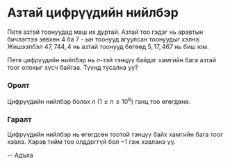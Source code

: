 Азтай цифрүүдийн нийлбэр
========================
Петя азтай тоонуудад маш их дуртай. Азтай тоо гэдэг нь аравтын бичлэгтээ зөвхөн  4 ба 7 - ын тоонууд агуулсан тоонуудыг хэлнэ. Жишээлбэл $47, 744, 4$ нь азтай тоонууд бөгөөд $5, 17, 467$ нь биш юм. 

Петя цифрүүдийн нийлбэр нь $n$-тэй тэнцүү байдаг хамгийн бага азтай тоог олохыг хүсч байгаа. Түүнд тусална уу? 


### Оролт
Цифрүүдийн нийлбэр болох $n$ ($1 ≤ n ≤ 10^6$) ганц тоо өгөгдөнө. 

### Гаралт
Цифрүүдийн нийлбэр нь өгөгдсөн тоотой тэнцүү байх хамгийн бага тоог хэвлэ.
Хэрэв тийм тоо олддоггүй бол $-1$ гэж хэвлэнэ үү.


-- Адъяа
